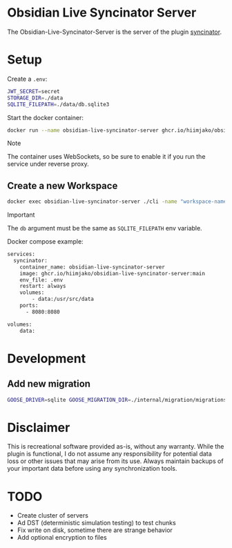 # Obsidian Live Syncinator Server

The Obsidian-Live-Syncinator-Server is the server of the plugin [syncinator](https://github.com/hiimjako/obsidian-live-syncinator).

# Setup

Create a `.env`:

```sh
JWT_SECRET=secret
STORAGE_DIR=./data
SQLITE_FILEPATH=./data/db.sqlite3
```

Start the docker container:

```sh
docker run --name obsidian-live-syncinator-server ghcr.io/hiimjako/obsidian-live-syncinator-server -p 8080:8080 --env-file .env
```

> [!NOTE]  
> The container uses WebSockets, so be sure to enable it if you run the service under reverse proxy.

## Create a new Workspace

```sh
docker exec obsidian-live-syncinator-server ./cli -name "workspace-name" -pass "strong-pass" -db "./data/db.sqlite3"
```

> [!IMPORTANT]  
> The `db` argument must be the same as `SQLITE_FILEPATH` env variable.

Docker compose example:

```sh
services:
  syncinator:
    container_name: obsidian-live-syncinator-server
    image: ghcr.io/hiimjako/obsidian-live-syncinator-server:main
    env_file: .env
    restart: always
    volumes:
        - data:/usr/src/data
    ports:
      - 8080:8080

volumes:
    data:
```

# Development

## Add new migration

```sh
GOOSE_DRIVER=sqlite GOOSE_MIGRATION_DIR=./internal/migration/migrations/ goose create new_migration_name sql
```

# Disclaimer

This is recreational software provided as-is, without any warranty. While the plugin is functional, I do not assume any responsibility for potential data loss or other issues that may arise from its use. Always maintain backups of your important data before using any synchronization tools.

# TODO

- Create cluster of servers
- Ad DST (deterministic simulation testing) to test chunks
- Fix write on disk, sometime there are strange behavior
- Add optional encryption to files
